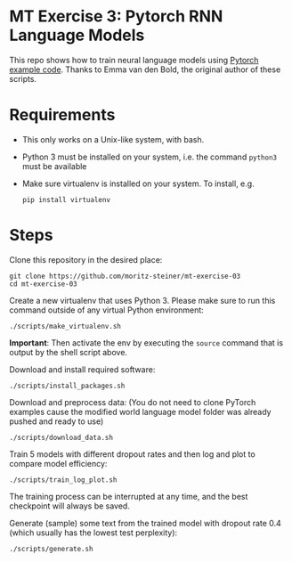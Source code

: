 # MT Exercise 3: Pytorch RNN Language Models

This repo shows how to train neural language models using [Pytorch example code](https://github.com/pytorch/examples/tree/master/word_language_model). Thanks to Emma van den Bold, the original author of these scripts. 

# Requirements

- This only works on a Unix-like system, with bash.
- Python 3 must be installed on your system, i.e. the command `python3` must be available
- Make sure virtualenv is installed on your system. To install, e.g.

    `pip install virtualenv`

# Steps

Clone this repository in the desired place:

    git clone https://github.com/moritz-steiner/mt-exercise-03
    cd mt-exercise-03

Create a new virtualenv that uses Python 3. Please make sure to run this command outside of any virtual Python environment:

    ./scripts/make_virtualenv.sh

**Important**: Then activate the env by executing the `source` command that is output by the shell script above.

Download and install required software:

    ./scripts/install_packages.sh

Download and preprocess data: (You do not need to clone PyTorch examples cause the modified world language model folder was already pushed and ready to use)

    ./scripts/download_data.sh

Train 5 models with different dropout rates and then log and plot to compare model efficiency:

    ./scripts/train_log_plot.sh

The training process can be interrupted at any time, and the best checkpoint will always be saved.

Generate (sample) some text from the trained model with dropout rate 0.4 (which usually has the lowest test perplexity):

    ./scripts/generate.sh


